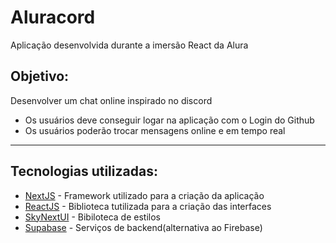 # Aluracord
Aplicação desenvolvida durante a imersão React da Alura

## Objetivo:
Desenvolver um chat online inspirado no discord
- Os usuários deve conseguir logar na aplicação com o Login do Github
- Os usuários poderão trocar mensagens online e em tempo real

---

## Tecnologias utilizadas:
- [NextJS](https://nextjs.org/) - Framework utilizado para a criação da aplicação
- [ReactJS](https://pt-br.reactjs.org/) - Biblioteca tutilizada para a criação das interfaces
- [SkyNextUI](https://storybook.skynexui.dev/) - Bibiloteca de estilos
- [Supabase](https://supabase.com/docs) - Serviços de backend(alternativa ao Firebase)
